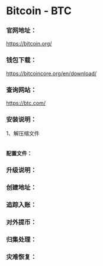 # Bitcoin - BTC

### 官网地址：
https://bitcoin.org/

### 钱包下载：
https://bitcoincore.org/en/download/

### 查询网站：
https://btc.com/

### 安装说明：
1、解压缩文件
```tar -xvf bitcoin-0.17.1-x86_64-linux-gnu.tar.gz
```

#### 配置文件：

### 升级说明：

### 创建地址：

### 追踪入账：

### 对外提币：

### 归集处理：

### 灾难恢复：

